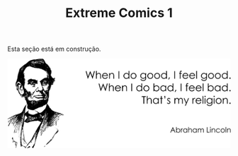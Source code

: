 ﻿---
layout: post-ea

title: Extreme Comics 1
meta: Extreme Comics 1
logo: EC1.png
order: 2

category: comics

lang: pt
ref: first_comics
---

Esta seção está em construção.

<a data-fancybox="gallery" href="/img/programming/Lincoln.png"><img src="/img/programming/Lincoln.png" alt=""></a>